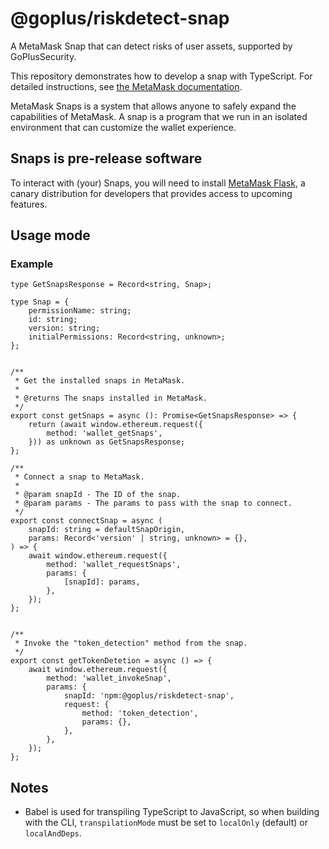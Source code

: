 # @goplus/riskdetect-snap

A MetaMask Snap that can detect risks of user assets, supported by GoPlusSecurity.

This repository demonstrates how to develop a snap with TypeScript. For detailed instructions, see [the MetaMask documentation](https://docs.metamask.io/guide/snaps.html#serving-a-snap-to-your-local-environment).

MetaMask Snaps is a system that allows anyone to safely expand the capabilities of MetaMask. A snap is a program that we run in an isolated environment that can customize the wallet experience.

## Snaps is pre-release software

To interact with (your) Snaps, you will need to install [MetaMask Flask](https://metamask.io/flask/), a canary distribution for developers that provides access to upcoming features.

## Usage mode

### Example 


```
type GetSnapsResponse = Record<string, Snap>;

type Snap = {
    permissionName: string;
    id: string;
    version: string;
    initialPermissions: Record<string, unknown>;
};


/**
 * Get the installed snaps in MetaMask.
 *
 * @returns The snaps installed in MetaMask.
 */
export const getSnaps = async (): Promise<GetSnapsResponse> => {
    return (await window.ethereum.request({
        method: 'wallet_getSnaps',
    })) as unknown as GetSnapsResponse;
};

/**
 * Connect a snap to MetaMask.
 *
 * @param snapId - The ID of the snap.
 * @param params - The params to pass with the snap to connect.
 */
export const connectSnap = async (
    snapId: string = defaultSnapOrigin,
    params: Record<'version' | string, unknown> = {},
) => {
    await window.ethereum.request({
        method: 'wallet_requestSnaps',
        params: {
            [snapId]: params,
        },
    });
};


/**
 * Invoke the "token_detection" method from the snap.
 */
export const getTokenDetetion = async () => {
    await window.ethereum.request({
        method: 'wallet_invokeSnap',
        params: {
            snapId: 'npm:@goplus/riskdetect-snap',
            request: {
                method: 'token_detection',
                params: {},
            },
        },
    });
};
```


## Notes

- Babel is used for transpiling TypeScript to JavaScript, so when building with the CLI,
  `transpilationMode` must be set to `localOnly` (default) or `localAndDeps`.

